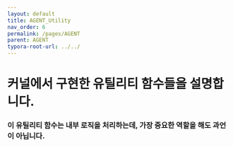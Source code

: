 ```yaml
---
layout: default
title: AGENT_Utility
nav_order: 6
permalink: /pages/AGENT
parent: AGENT
typora-root-url: ../../
---
```


# **커널에서 구현한 유틸리티 함수들을 설명합니다.**

### 이 유틸리티 함수는 내부 로직을 처리하는데, 가장 중요한 역할을 해도 과언이 아닙니다.

